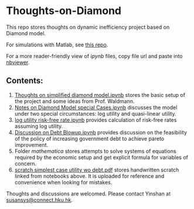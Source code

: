 # Thoughts-on-Diamond
This repo stores thoughts on dynamic inefficiency project based on Diamond model. 

For simulations with Matlab, see [this repo]().

For a more reader-friendly view of _ipynb_ files, copy file url and paste into [nbviewer](https://nbviewer.jupyter.org).

## Contents:
1. [Thoughts on simplified diamond model.ipynb](https://github.com/YinshanS/Thoughts-on-Diamond/blob/master/Thoughts%20on%20simplified%20diamond%20model.ipynb) stores the basic setup of the project and some ideas from Prof. Waldmann.
1. [Notes on Diamond Model special Cases.ipynb](https://github.com/YinshanS/Thoughts-on-Diamond/blob/master/Notes%20on%20Diamond%20Model%20special%20cases.ipynb) discusses the model under two special circumstances: log utility and quasi-linear utility.
2. [log utility risk-free rate.ipynb](https://github.com/YinshanS/Thoughts-on-Diamond/blob/master/Log%20Utility%20Risk%20Free%20Rate.ipynb) provides calculation of risk-free rates assuming log utility.
3. [Discussion on Debt Blowup.ipynb](https://github.com/YinshanS/Thoughts-on-Diamond/blob/master/Discussion%20on%20Debt%20Blowup.ipynb) provides discussion on the feasibility of the policy of increasing government debt to achieve pareto improvement. 
4. Folder _mathematica_ stores attempts to solve systems of equations required by the economic setup and get explicit formula for variables of concern.
5. [scratch simplest case utility wo debt.pdf](https://github.com/YinshanS/Thoughts-on-Diamond/blob/master/scratch%20simplest%20case%20utility%20wo%20debt.pdf) stores handwritten scratch linked from notebooks above. It is uploaded for reference and convenience when looking for mistakes.


Thoughts and discussions are welcomed. Please contact Yinshan at susansys@connect.hku.hk.
